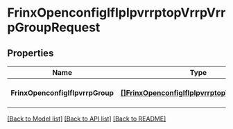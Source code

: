 # FrinxOpenconfigIfIpIpvrrptopVrrpVrrpGroupRequest

## Properties
Name | Type | Description | Notes
------------ | ------------- | ------------- | -------------
**FrinxOpenconfigIfIpvrrpGroup** | [**[]FrinxOpenconfigIfIpIpvrrptopVrrpVrrpGroup**](frinx.openconfig.if.ip.ipvrrptop.vrrp.VrrpGroup.md) |  | [optional] [default to null]

[[Back to Model list]](../README.md#documentation-for-models) [[Back to API list]](../README.md#documentation-for-api-endpoints) [[Back to README]](../README.md)


